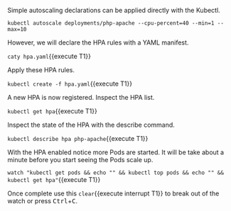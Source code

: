 Simple autoscaling declarations can be applied directly with the Kubectl.

`kubectl autoscale deployments/php-apache --cpu-percent=40 --min=1 --max=10`

However, we will declare the HPA rules with a YAML manifest.

`caty hpa.yaml`{{execute T1}}

Apply these HPA rules.

`kubectl create -f hpa.yaml`{{execute T1}}

A new HPA is now registered. Inspect the HPA list.

`kubectl get hpa`{{execute T1}}

Inspect the state of the HPA with the describe command.

`kubectl describe hpa php-apache`{{execute T1}}

With the HPA enabled notice more Pods are started. It will be take about a minute before you start seeing the Pods scale up.

`watch "kubectl get pods && echo "" && kubectl top pods && echo "" && kubectl get hpa"`{{execute T1}}

Once complete use this ```clear```{{execute interrupt T1}} to break out of the watch or press <kbd>Ctrl</kbd>+<kbd>C</kbd>.
